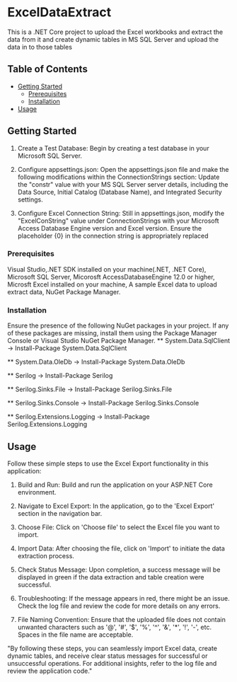 # ExcelDataExtract

This is a .NET Core project to upload the Excel workbooks and extract the data from it and create dynamic tables in MS SQL Server and upload the data in to those tables


## Table of Contents

- [Getting Started](#getting-started)
  - [Prerequisites](#prerequisites)
  - [Installation](#installation)
- [Usage](#usage)

## Getting Started

1. Create a Test Database:
Begin by creating a test database in your Microsoft SQL Server.

2. Configure appsettings.json:
Open the appsettings.json file and make the following modifications within the ConnectionStrings section:
Update the "constr" value with your MS SQL Server server details, including the Data Source, Initial Catalog (Database Name), and Integrated Security settings.

3. Configure Excel Connection String:
Still in appsettings.json, modify the "ExcelConString" value under ConnectionStrings with your Microsoft Access Database Engine version and Excel version. Ensure the placeholder {0} in the connection string is appropriately replaced

### Prerequisites

Visual Studio,.NET SDK installed on your machine(.NET, .NET Core), Microsoft SQL Server, Micorosft AccessDatabaseEngine 12.0 or higher, Microsft Excel installed on your machine, A sample Excel data to upload extract data, NuGet Package Manager. 

### Installation
Ensure the presence of the following NuGet packages in your project. If any of these packages are missing, install them using the Package Manager Console or Visual Studio NuGet Package Manager.
** System.Data.SqlClient -> Install-Package System.Data.SqlClient

** System.Data.OleDb -> Install-Package System.Data.OleDb

** Serilog -> Install-Package Serilog

** Serilog.Sinks.File -> Install-Package Serilog.Sinks.File

** Serilog.Sinks.Console -> Install-Package Serilog.Sinks.Console

** Serilog.Extensions.Logging -> Install-Package Serilog.Extensions.Logging


## Usage

Follow these simple steps to use the Excel Export functionality in this application:

1. Build and Run:
Build and run the application on your ASP.NET Core environment.

2. Navigate to Excel Export:
In the application, go to the 'Excel Export' section in the navigation bar.

3. Choose File:
Click on 'Choose file' to select the Excel file you want to import.

4. Import Data:
After choosing the file, click on 'Import' to initiate the data extraction process.

5. Check Status Message:
Upon completion, a success message will be displayed in green if the data extraction and table creation were successful.

6. Troubleshooting:
If the message appears in red, there might be an issue. Check the log file and review the code for more details on any errors.

7. File Naming Convention:
Ensure that the uploaded file does not contain unwanted characters such as '@', '#', '$', '%', '^', '&', '*', '!', '-', etc. Spaces in the file name are acceptable.

"By following these steps, you can seamlessly import Excel data, create dynamic tables, and receive clear status messages for successful or unsuccessful operations. For additional insights, refer to the log file and review the application code."
